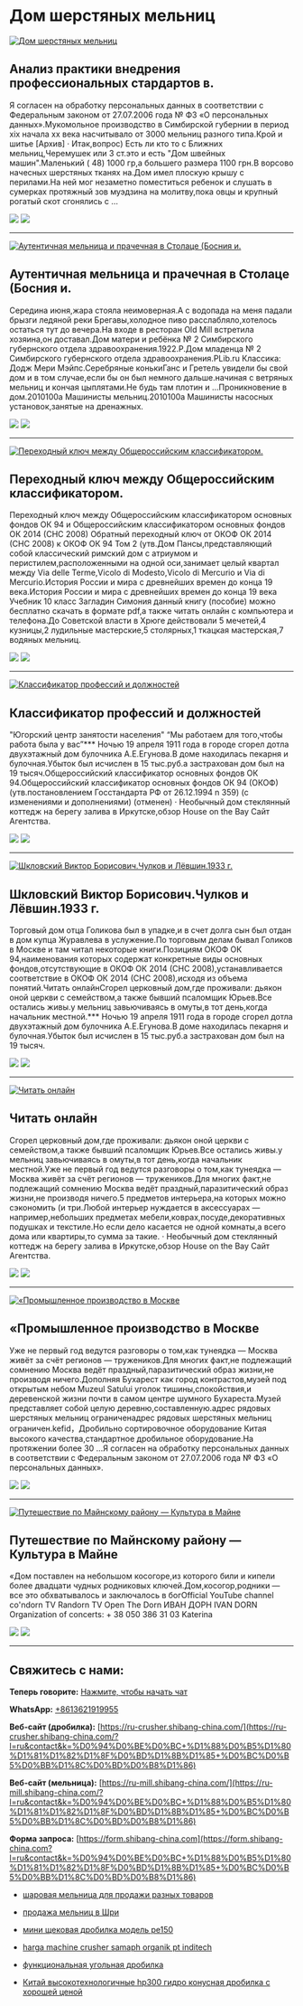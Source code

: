 # Дом шерстяных мельниц

<a href="https://swt.shibang-china.com/?l=ru&img&k=%D0%94%D0%BE%D0%BC+%D1%88%D0%B5%D1%80%D1%81%D1%82%D1%8F%D0%BD%D1%8B%D1%85+%D0%BC%D0%B5%D0%BB%D1%8C%D0%BD%D0%B8%D1%86" target="_blank">![Дом шерстяных мельниц](http://static.shibang-china.com/all-800x300/919.jpg)</a>

## Анализ практики внедрения профессиональных стардартов в.
Я согласен на обработку персональных данных в соответствии с Федеральным законом от 27.07.2006 года № ФЗ &#171;О персональных данных&#187;.Мукомольное производство в Симбирской губернии в период xix начала xx века насчитывало от 3000 мельниц разного типа.Крой и шитье [Архив]&nbsp;&#0183;&#32;Итак,вопрос) Есть ли кто то с Ближних мельниц,Черемушек или 3 ст.это и есть &quot;Дом швейных машин&quot;.Маленький ( 48) 1000 гр,а большего размера 1100 грн.В ворсово начесных шерстяных тканях на.Дом имел плоскую крышу с перилами.На ней мог незаметно поместиться ребенок и слушать в сумерках протяжный зов муэдзина на молитву,пока овцы и крупный рогатый скот сгонялись с …


<a href="https://whatsapp.shibangsoft.com/WhatsApp.php" target="_blank" title="WhatsApp">![](http://static.shibang-china.com/icon/whatsapp.png)</a> <a href="https://swt.shibang-china.com/?l=ru&icon&k=%D0%94%D0%BE%D0%BC+%D1%88%D0%B5%D1%80%D1%81%D1%82%D1%8F%D0%BD%D1%8B%D1%85+%D0%BC%D0%B5%D0%BB%D1%8C%D0%BD%D0%B8%D1%86" target="_blank">![](http://static.shibang-china.com/icon/chat-ru.png)</a>

---

<a href="https://swt.shibang-china.com/?l=ru&img&k=%D0%94%D0%BE%D0%BC+%D1%88%D0%B5%D1%80%D1%81%D1%82%D1%8F%D0%BD%D1%8B%D1%85+%D0%BC%D0%B5%D0%BB%D1%8C%D0%BD%D0%B8%D1%86" target="_blank">![Аутентичная мельница и прачечная в Столаце (Босния и.](http://static.shibang-china.com/all-800x300/888.jpg)</a>

## Аутентичная мельница и прачечная в Столаце (Босния и.
Середина июня,жара стояла неимоверная.А с водопада на меня падали брызги ледяной реки Брегавы,холодное пиво расслабляло,хотелось остаться тут до вечера.На входе в ресторан Old Mill встретила хозяина,он доставал.Дом матери и ребёнка № 2 Симбирского губернского отдела здравоохранения.1922.Р.Дом младенца № 2 Симбирского губернского отдела здравоохранения.РLib.ru Классика: Додж Мери Мэйпс.Серебряные конькиГанс и Гретель увидели бы свой дом и в том случае,если бы он был немного дальше.начиная с ветряных мельниц и кончая цыплятами.Не будь там плотин и …Проникновение в дом.2010100а Машинисты мельниц.2010100а Машинисты насосных установок,занятые на дренажных.


<a href="https://whatsapp.shibangsoft.com/WhatsApp.php" target="_blank" title="WhatsApp">![](http://static.shibang-china.com/icon/whatsapp.png)</a> <a href="https://swt.shibang-china.com/?l=ru&icon&k=%D0%94%D0%BE%D0%BC+%D1%88%D0%B5%D1%80%D1%81%D1%82%D1%8F%D0%BD%D1%8B%D1%85+%D0%BC%D0%B5%D0%BB%D1%8C%D0%BD%D0%B8%D1%86" target="_blank">![](http://static.shibang-china.com/icon/chat-ru.png)</a>

---

<a href="https://swt.shibang-china.com/?l=ru&img&k=%D0%94%D0%BE%D0%BC+%D1%88%D0%B5%D1%80%D1%81%D1%82%D1%8F%D0%BD%D1%8B%D1%85+%D0%BC%D0%B5%D0%BB%D1%8C%D0%BD%D0%B8%D1%86" target="_blank">![Переходный ключ между Общероссийским классификатором.](http://static.shibang-china.com/all-800x300/1200.jpg)</a>

## Переходный ключ между Общероссийским классификатором.
Переходный ключ между Общероссийским классификатором основных фондов ОК 94 и Общероссийским классификатором основных фондов ОК 2014 (СНС 2008) Обратный переходный ключ от ОКОФ ОК 2014 (СНС 2008) к ОКОФ ОК 94 Том 2 (утв.Дом Пансы,представляющий собой классический римский дом с атриумом и перистилем,расположенными на одной оси,занимает целый квартал между Via delle Terme,Vicolo di Modesto,Vicolo di Mercurio и Via di Mercurio.История России и мира с древнейших времен до конца 19 века.История России и мира с древнейших времен до конца 19 века Учебник 10 класс Загладин Симония данный книгу (пособие) можно бесплатно скачать в формате pdf,а также читать онлайн с компьютера и телефона.До Советской власти в Хрюге действовали 5 мечетей,4 кузницы,2 лудильные мастерские,5 столярных,1 ткацкая мастерская,7 водяных мельниц.


<a href="https://whatsapp.shibangsoft.com/WhatsApp.php" target="_blank" title="WhatsApp">![](http://static.shibang-china.com/icon/whatsapp.png)</a> <a href="https://swt.shibang-china.com/?l=ru&icon&k=%D0%94%D0%BE%D0%BC+%D1%88%D0%B5%D1%80%D1%81%D1%82%D1%8F%D0%BD%D1%8B%D1%85+%D0%BC%D0%B5%D0%BB%D1%8C%D0%BD%D0%B8%D1%86" target="_blank">![](http://static.shibang-china.com/icon/chat-ru.png)</a>

---

<a href="https://swt.shibang-china.com/?l=ru&img&k=%D0%94%D0%BE%D0%BC+%D1%88%D0%B5%D1%80%D1%81%D1%82%D1%8F%D0%BD%D1%8B%D1%85+%D0%BC%D0%B5%D0%BB%D1%8C%D0%BD%D0%B8%D1%86" target="_blank">![Классификатор профессий и должностей](http://static.shibang-china.com/all-800x300/811.jpg)</a>

## Классификатор профессий и должностей
&quot;Югорский центр занятости населения&quot; “Мы работаем для того,чтобы работа была у вас”*** Ночью 19 апреля 1911 года в городе сгорел дотла двухэтажный дом булочника А.Е.Егунова.В доме находилась пекарня и булочная.Убыток был исчислен в 15 тыс.руб.а застрахован дом был на 19 тысяч.Общероссийский классификатор основных фондов ОК 94.Общероссийский классификатор основных фондов ОК 94 (ОКОФ) (утв.постановлением Госстандарта РФ от 26.12.1994 n 359) (с изменениями и дополнениями) (отменен)&nbsp;&#0183;&#32;Необычный дом стеклянный коттедж на берегу залива в Иркутске,обзор House on the Bay Сайт Агентства.


<a href="https://whatsapp.shibangsoft.com/WhatsApp.php" target="_blank" title="WhatsApp">![](http://static.shibang-china.com/icon/whatsapp.png)</a> <a href="https://swt.shibang-china.com/?l=ru&icon&k=%D0%94%D0%BE%D0%BC+%D1%88%D0%B5%D1%80%D1%81%D1%82%D1%8F%D0%BD%D1%8B%D1%85+%D0%BC%D0%B5%D0%BB%D1%8C%D0%BD%D0%B8%D1%86" target="_blank">![](http://static.shibang-china.com/icon/chat-ru.png)</a>

---

<a href="https://swt.shibang-china.com/?l=ru&img&k=%D0%94%D0%BE%D0%BC+%D1%88%D0%B5%D1%80%D1%81%D1%82%D1%8F%D0%BD%D1%8B%D1%85+%D0%BC%D0%B5%D0%BB%D1%8C%D0%BD%D0%B8%D1%86" target="_blank">![Шкловский Виктор Борисович.Чулков и Лёвшин.1933 г.](http://static.shibang-china.com/all-800x300/889.jpg)</a>

## Шкловский Виктор Борисович.Чулков и Лёвшин.1933 г.
Торговый дом отца Голикова был в упадке,и в счет долга сын был отдан в дом купца Журавлева в услужение.По торговым делам бывал Голиков в Москве и там читал некоторые книги.Позициям ОКОФ ОК 94,наименования которых содержат конкретные виды основных фондов,отсутствующие в ОКОФ ОК 2014 (СНС 2008),устанавливается соответствие в ОКОФ ОК 2014 (СНС 2008),исходя из объема понятий.Читать онлайнСгорел церковный дом,где проживали: дьякон оной церкви с семейством,а также бывший псаломщик Юрьев.Все остались живы.у мельниц завьючиваясь в омуты,в тот день,когда начальник местной.*** Ночью 19 апреля 1911 года в городе сгорел дотла двухэтажный дом булочника А.Е.Егунова.В доме находилась пекарня и булочная.Убыток был исчислен в 15 тыс.руб.а застрахован дом был на 19 тысяч.


<a href="https://whatsapp.shibangsoft.com/WhatsApp.php" target="_blank" title="WhatsApp">![](http://static.shibang-china.com/icon/whatsapp.png)</a> <a href="https://swt.shibang-china.com/?l=ru&icon&k=%D0%94%D0%BE%D0%BC+%D1%88%D0%B5%D1%80%D1%81%D1%82%D1%8F%D0%BD%D1%8B%D1%85+%D0%BC%D0%B5%D0%BB%D1%8C%D0%BD%D0%B8%D1%86" target="_blank">![](http://static.shibang-china.com/icon/chat-ru.png)</a>

---

<a href="https://swt.shibang-china.com/?l=ru&img&k=%D0%94%D0%BE%D0%BC+%D1%88%D0%B5%D1%80%D1%81%D1%82%D1%8F%D0%BD%D1%8B%D1%85+%D0%BC%D0%B5%D0%BB%D1%8C%D0%BD%D0%B8%D1%86" target="_blank">![Читать онлайн](http://static.shibang-china.com/all-800x300/1451.jpg)</a>

## Читать онлайн
Сгорел церковный дом,где проживали: дьякон оной церкви с семейством,а также бывший псаломщик Юрьев.Все остались живы.у мельниц завьючиваясь в омуты,в тот день,когда начальник местной.Уже не первый год ведутся разговоры о том,как тунеядка — Москва живёт за счёт регионов — тружеников.Для многих факт,не подлежащий сомнению Москва ведёт праздный,паразитический образ жизни,не производя ничего.5 предметов интерьера,на которых можно сэкономить (и три.Любой интерьер нуждается в аксессуарах —например,небольших предметах мебели,коврах,посуде,декоративных подушках и текстиле.Но если дело касается не одной комнаты,а всего дома или квартиры,то сумма за такие.&nbsp;&#0183;&#32;Необычный дом стеклянный коттедж на берегу залива в Иркутске,обзор House on the Bay Сайт Агентства.


<a href="https://whatsapp.shibangsoft.com/WhatsApp.php" target="_blank" title="WhatsApp">![](http://static.shibang-china.com/icon/whatsapp.png)</a> <a href="https://swt.shibang-china.com/?l=ru&icon&k=%D0%94%D0%BE%D0%BC+%D1%88%D0%B5%D1%80%D1%81%D1%82%D1%8F%D0%BD%D1%8B%D1%85+%D0%BC%D0%B5%D0%BB%D1%8C%D0%BD%D0%B8%D1%86" target="_blank">![](http://static.shibang-china.com/icon/chat-ru.png)</a>

---

<a href="https://swt.shibang-china.com/?l=ru&img&k=%D0%94%D0%BE%D0%BC+%D1%88%D0%B5%D1%80%D1%81%D1%82%D1%8F%D0%BD%D1%8B%D1%85+%D0%BC%D0%B5%D0%BB%D1%8C%D0%BD%D0%B8%D1%86" target="_blank">![&#171;Промышленное производство в Москве](http://static.shibang-china.com/all-800x300/435.jpg)</a>

## &#171;Промышленное производство в Москве
Уже не первый год ведутся разговоры о том,как тунеядка — Москва живёт за счёт регионов — тружеников.Для многих факт,не подлежащий сомнению Москва ведёт праздный,паразитический образ жизни,не производя ничего.Дополняя Бухарест как город контрастов,музей под открытым небом Muzeul Satului уголок тишины,спокойствия,и деревенской жизни почти в самом центре шумного Бухареста.Музей представляет собой целую деревню,составленную.адрес рядовых шерстяных мельниц ограниченадрес рядовых шерстяных мельниц ограничен.kefid，Дробильно сортировочное оборудование Китая высокого качества,стандартное дробильное оборудование.На протяжении более 30 …Я согласен на обработку персональных данных в соответствии с Федеральным законом от 27.07.2006 года № ФЗ &#171;О персональных данных&#187;.


<a href="https://whatsapp.shibangsoft.com/WhatsApp.php" target="_blank" title="WhatsApp">![](http://static.shibang-china.com/icon/whatsapp.png)</a> <a href="https://swt.shibang-china.com/?l=ru&icon&k=%D0%94%D0%BE%D0%BC+%D1%88%D0%B5%D1%80%D1%81%D1%82%D1%8F%D0%BD%D1%8B%D1%85+%D0%BC%D0%B5%D0%BB%D1%8C%D0%BD%D0%B8%D1%86" target="_blank">![](http://static.shibang-china.com/icon/chat-ru.png)</a>

---

<a href="https://swt.shibang-china.com/?l=ru&img&k=%D0%94%D0%BE%D0%BC+%D1%88%D0%B5%D1%80%D1%81%D1%82%D1%8F%D0%BD%D1%8B%D1%85+%D0%BC%D0%B5%D0%BB%D1%8C%D0%BD%D0%B8%D1%86" target="_blank">![Путешествие по Майнскому району — Культура в Майне](http://static.shibang-china.com/all-800x300/1329.jpg)</a>

## Путешествие по Майнскому району — Культура в Майне
&#171;Дом поставлен на небольшом косогоре,из которого били и кипели более двадцати чудных родниковых ключей.Дом,косогор,родники — все это обхватывалось и заключалось в богOfficial YouTube channel co'ndorn TV Randorn TV Open The Dorn ИВАН ДОРН IVAN DORN Organization of concerts: + 38 050 386 31 03 Katerina

<a href="https://whatsapp.shibangsoft.com/WhatsApp.php" target="_blank" title="WhatsApp">![](http://static.shibang-china.com/icon/whatsapp.png)</a> <a href="https://swt.shibang-china.com/?l=ru&icon&k=%D0%94%D0%BE%D0%BC+%D1%88%D0%B5%D1%80%D1%81%D1%82%D1%8F%D0%BD%D1%8B%D1%85+%D0%BC%D0%B5%D0%BB%D1%8C%D0%BD%D0%B8%D1%86" target="_blank">![](http://static.shibang-china.com/icon/chat-ru.png)</a>

---
## Свяжитесь с нами:

**Теперь говорите:** [Нажмите, чтобы начать чат](https://swt.shibang-china.com?l=ru&contact&k=%D0%94%D0%BE%D0%BC+%D1%88%D0%B5%D1%80%D1%81%D1%82%D1%8F%D0%BD%D1%8B%D1%85+%D0%BC%D0%B5%D0%BB%D1%8C%D0%BD%D0%B8%D1%86)

**WhatsApp:**  [+8613621919955](https://whatsapp.shibangsoft.com/WhatsApp.php)

**Веб-сайт (дробилка):** [https://ru-crusher.shibang-china.com/](https://ru-crusher.shibang-china.com/?l=ru&contact&k=%D0%94%D0%BE%D0%BC+%D1%88%D0%B5%D1%80%D1%81%D1%82%D1%8F%D0%BD%D1%8B%D1%85+%D0%BC%D0%B5%D0%BB%D1%8C%D0%BD%D0%B8%D1%86)

**Веб-сайт (мельница):** [https://ru-mill.shibang-china.com/](https://ru-mill.shibang-china.com/?l=ru&contact&k=%D0%94%D0%BE%D0%BC+%D1%88%D0%B5%D1%80%D1%81%D1%82%D1%8F%D0%BD%D1%8B%D1%85+%D0%BC%D0%B5%D0%BB%D1%8C%D0%BD%D0%B8%D1%86)

**Форма запроса:** [https://form.shibang-china.com](https://form.shibang-china.com?l=ru&contact&k=%D0%94%D0%BE%D0%BC+%D1%88%D0%B5%D1%80%D1%81%D1%82%D1%8F%D0%BD%D1%8B%D1%85+%D0%BC%D0%B5%D0%BB%D1%8C%D0%BD%D0%B8%D1%86)

* [шаровая мельница для продажи разных товаров](../123/%D1%88%D0%B0%D1%80%D0%BE%D0%B2%D0%B0%D1%8F%20%D0%BC%D0%B5%D0%BB%D1%8C%D0%BD%D0%B8%D1%86%D0%B0%20%D0%B4%D0%BB%D1%8F%20%D0%BF%D1%80%D0%BE%D0%B4%D0%B0%D0%B6%D0%B8%20%D1%80%D0%B0%D0%B7%D0%BD%D1%8B%D1%85%20%D1%82%D0%BE%D0%B2%D0%B0%D1%80%D0%BE%D0%B2.md)

* [продажа мельниц в Шри](../125/%D0%BF%D1%80%D0%BE%D0%B4%D0%B0%D0%B6%D0%B0%20%D0%BC%D0%B5%D0%BB%D1%8C%D0%BD%D0%B8%D1%86%20%D0%B2%20%D0%A8%D1%80%D0%B8.md)

* [мини щековая дробилка модель pe150](../121/%D0%BC%D0%B8%D0%BD%D0%B8%20%D1%89%D0%B5%D0%BA%D0%BE%D0%B2%D0%B0%D1%8F%20%D0%B4%D1%80%D0%BE%D0%B1%D0%B8%D0%BB%D0%BA%D0%B0%20%D0%BC%D0%BE%D0%B4%D0%B5%D0%BB%D1%8C%20pe150.md)

* [harga machine crusher samaph organik pt inditech](../125/harga%20machine%20crusher%20samaph%20organik%20pt%20inditech.md)

* [функциональная угольная дробилка](../123/%D1%84%D1%83%D0%BD%D0%BA%D1%86%D0%B8%D0%BE%D0%BD%D0%B0%D0%BB%D1%8C%D0%BD%D0%B0%D1%8F%20%D1%83%D0%B3%D0%BE%D0%BB%D1%8C%D0%BD%D0%B0%D1%8F%20%D0%B4%D1%80%D0%BE%D0%B1%D0%B8%D0%BB%D0%BA%D0%B0.md)

* [Китай высокотехнологичные hp300 гидро конусная дробилка с хорошей ценой](../124/%D0%9A%D0%B8%D1%82%D0%B0%D0%B9%20%D0%B2%D1%8B%D1%81%D0%BE%D0%BA%D0%BE%D1%82%D0%B5%D1%85%D0%BD%D0%BE%D0%BB%D0%BE%D0%B3%D0%B8%D1%87%D0%BD%D1%8B%D0%B5%20hp300%20%D0%B3%D0%B8%D0%B4%D1%80%D0%BE%20%D0%BA%D0%BE%D0%BD%D1%83%D1%81%D0%BD%D0%B0%D1%8F%20%D0%B4%D1%80%D0%BE%D0%B1%D0%B8%D0%BB%D0%BA%D0%B0%20%D1%81%20%D1%85%D0%BE%D1%80%D0%BE%D1%88%D0%B5%D0%B9%20%D1%86%D0%B5%D0%BD%D0%BE%D0%B9.md)